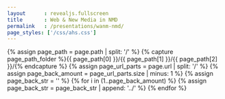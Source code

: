 ```yaml
---
layout      : revealjs.fullscreen
title       : Web & New Media in NMD
permalink   : /presentations/wanm-nmd/
page_styles: ['/css/ahs.css']
---
```


{% assign page_path = page.path | split: '/' %}
{% capture page_path_folder %}{{ page_path[0] }}/{{ page_path[1] }}/{{ page_path[2] }}/{% endcapture %} 
{% assign page_url_parts = page.url | split: '/' %}
{% assign page_back_amount = page_url_parts.size | minus: 1 %}
{% assign page_back_str = '' %}
{% for i in (1..page_back_amount) %}
    {% assign page_back_str = page_back_str | append: '../' %}
{% endfor %}

<section class="slide__chapter">
    <section data-markdown="{{ page_back_str }}/{{ page_path_folder | append: 'content/intro__1.md' }}" class="home"></section>
    <section data-markdown="{{ page_back_str }}/{{ page_path_folder | append: 'content/intro__2.md' }}"></section>
    <section data-markdown="{{ page_back_str }}/{{ page_path_folder | append: 'content/intro__3.md' }}" ></section>
</section>
<section class="slide__chapter">
    <section data-markdown="{{ page_back_str }}/{{ page_path_folder | append: 'content/jobs__1.md' }}" class="home"></section>
    <section data-markdown="{{ page_back_str }}/{{ page_path_folder | append: 'content/jobs__2.md' }}" data-ahs-background-image="https://images.unsplash.com/photo-1467232004584-a241de8bcf5d?w=1950"></section>
    <section data-markdown="{{ page_back_str }}/{{ page_path_folder | append: 'content/jobs__3.md' }}" data-ahs-background-image="https://images.unsplash.com/photo-1495291158577-5f6a7097419f?w=1050"></section>
    <section data-markdown="{{ page_back_str }}/{{ page_path_folder | append: 'content/jobs__4.md' }}" data-ahs-background-image="https://images.unsplash.com/photo-1478358161113-b0e11994a36b?w=1234"></section>
</section>
<section class="slide__chapter">
    <section data-markdown="{{ page_back_str }}/{{ page_path_folder | append: 'content/education__content.md' }}" class="home"></section>
    <section data-markdown="{{ page_back_str }}/{{ page_path_folder | append: 'content/education__content__1.md' }}" data-ahs-background-image="https://line25.com/wp-content/uploads/2014/animated/1.gif"></section>
    <section data-markdown="{{ page_back_str }}/{{ page_path_folder | append: 'content/education__content__2.md' }}" data-ahs-background-image="http://res.cloudinary.com/dk1rn2kmf/image/upload/v1486523096/typescript-hero_vxxzuk.gif"></section>
    <section data-markdown="{{ page_back_str }}/{{ page_path_folder | append: 'content/education__content__3.md' }}" data-ahs-background-image="https://www.drupal.org/files/screencast.gif"></section>
    <section data-markdown="{{ page_back_str }}/{{ page_path_folder | append: 'content/education__content__4.md' }}" data-ahs-background-image="https://i.giphy.com/media/c5RF9309KiAbm/source.gif"></section>
    <section data-markdown="{{ page_back_str }}/{{ page_path_folder | append: 'content/education__content__5-1.md' }}"></section>
    <section data-markdown="{{ page_back_str }}/{{ page_path_folder | append: 'content/education__content__5-2.md' }}"></section>
    <section data-markdown="{{ page_back_str }}/{{ page_path_folder | append: 'content/education__content__5-3.md' }}"></section>
    <section data-markdown="{{ page_back_str }}/{{ page_path_folder | append: 'content/education__content__5-4.md' }}"></section>
    <section data-markdown="{{ page_back_str }}/{{ page_path_folder | append: 'content/education__content__5-5.md' }}"></section>
    <section data-markdown="{{ page_back_str }}/{{ page_path_folder | append: 'content/education__content__5-6.md' }}"></section>
</section>